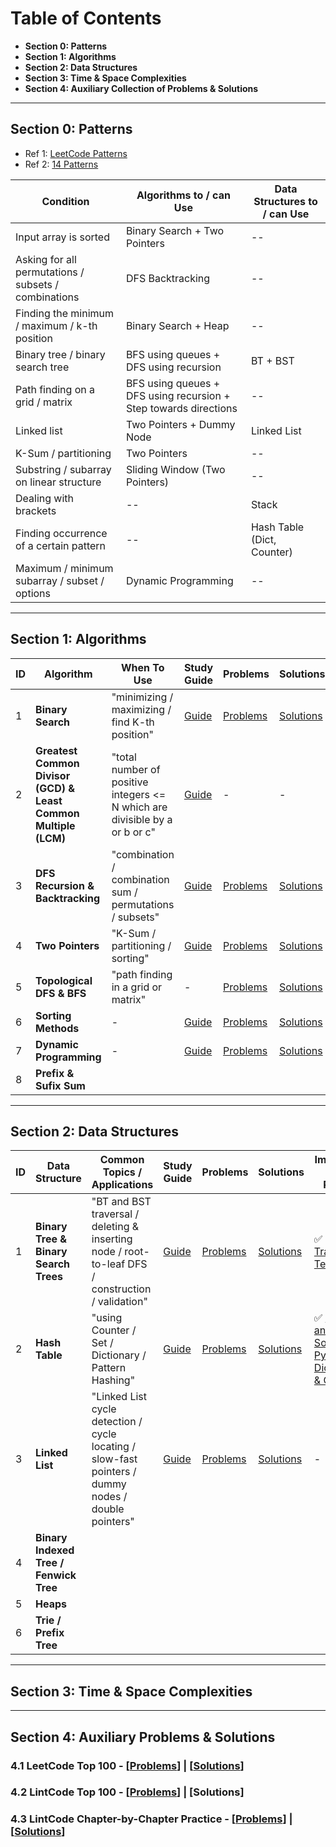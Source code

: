 # Table of Contents

- **Section 0: Patterns**
- **Section 1: Algorithms**
- **Section 2: Data Structures**
- **Section 3: Time & Space Complexities**
- **Section 4: Auxiliary Collection of Problems & Solutions**

---
## Section 0: Patterns
- Ref 1: [LeetCode Patterns](https://seanprashad.com/leetcode-patterns/)
- Ref 2: [14 Patterns](https://hackernoon.com/14-patterns-to-ace-any-coding-interview-question-c5bb3357f6ed)

| Condition | Algorithms to / can Use | Data Structures to / can Use |
| -- | -- | -- |
| Input array is sorted | Binary Search + Two Pointers | -- |
| Asking for all permutations / subsets / combinations | DFS Backtracking | -- |
| Finding the minimum / maximum / k-th position | Binary Search + Heap | -- |
| Binary tree / binary search tree | BFS using queues + DFS using recursion | BT + BST |
| Path finding on a grid / matrix | BFS using queues + DFS using recursion + Step towards directions | -- |
| Linked list | Two Pointers + Dummy Node | Linked List |
| K-Sum / partitioning | Two Pointers | -- |
| Substring / subarray on linear structure | Sliding Window (Two Pointers) | -- |
| Dealing with brackets | -- | Stack |
| Finding occurrence of a certain pattern | -- | Hash Table (Dict, Counter) |
| Maximum / minimum subarray / subset / options | Dynamic Programming | -- |

---

## Section 1: Algorithms

| ID | Algorithm | When To Use | Study Guide | Problems | Solutions | Important Key Points
| -- | -- | -- | -- | -- | -- | -- |
| 1 | **Binary Search** | "minimizing / maximizing / find K-th position" | [Guide](https://github.com/BrandonBian/LeetCode-Notes/blob/main/algorithms/binary-search.md) | [Problems](https://github.com/BrandonBian/LeetCode-Notes/blob/main/problems-and-solutions/LeetCode/binary-search.md) | [Solutions](https://github.com/BrandonBian/LeetCode-Notes/blob/main/problems-and-solutions/LeetCode/binary-search-solutions.md) | :white_check_mark: [A Template](https://github.com/BrandonBian/LeetCode-Notes/blob/main/algorithms/binary-search.md#white_check_mark-general-template---very-good-please-memorize)
| 2 | **Greatest Common Divisor (GCD) & Least Common Multiple (LCM)** | "total number of positive integers <= N which are divisible by a or b or c" | [Guide](https://github.com/BrandonBian/LeetCode-Notes/blob/main/algorithms/gcd-lcm.md) | - | - | :white_check_mark: [Calculation Formulae in Python](https://github.com/BrandonBian/LeetCode-Notes/blob/main/algorithms/gcd-lcm.md)
| 3 | **DFS Recursion & Backtracking** | "combination / combination sum / permutations / subsets" | [Guide](https://github.com/BrandonBian/LeetCode-Notes/blob/main/algorithms/recursion-backtracking.md) | [Problems](https://github.com/BrandonBian/LeetCode-Notes/blob/main/problems-and-solutions/LeetCode/recursion-backtracking.md) | [Solutions](https://github.com/BrandonBian/LeetCode-Notes/blob/main/problems-and-solutions/LeetCode/recursion-backtracking-solutions.md) | :white_check_mark: [A Template](https://github.com/BrandonBian/LeetCode-Notes/blob/main/algorithms/recursion-backtracking.md#--backtracking-problem-solving-templates)
| 4 | **Two Pointers** | "K-Sum / partitioning / sorting" | [Guide](https://github.com/BrandonBian/LeetCode-Notes/blob/main/algorithms/two-pointers.md) | [Problems](https://github.com/BrandonBian/LeetCode-Notes/blob/main/problems-and-solutions/LeetCode/two-pointers.md) | [Solutions](https://github.com/BrandonBian/LeetCode-Notes/blob/main/problems-and-solutions/LeetCode/two-pointers-solutions.md) | -
| 5 | **Topological DFS & BFS** | "path finding in a grid or matrix" | - | [Problems](https://github.com/BrandonBian/LeetCode-Notes/blob/main/problems-and-solutions/LeetCode/topological-dfs-bfs.md) | [Solutions](https://github.com/BrandonBian/LeetCode-Notes/blob/main/problems-and-solutions/LeetCode/topological-dfs-bfs-solutions.md)
| 6 | **Sorting Methods** | - | [Guide](https://github.com/BrandonBian/LeetCode-Notes/blob/main/algorithms/sorting.md) | [Problems](https://github.com/BrandonBian/LeetCode-Notes/blob/main/problems-and-solutions/LeetCode/sorting.md) | [Solutions](https://github.com/BrandonBian/LeetCode-Notes/blob/main/problems-and-solutions/LeetCode/sorting-solutions.md)
| 7 | **Dynamic Programming** | - | [Guide](https://github.com/BrandonBian/LeetCode-Notes/blob/main/algorithms/dynamic-programming.md) | [Problems](https://github.com/BrandonBian/LeetCode-Notes/blob/main/problems-and-solutions/LeetCode/dynamic-programming.md) | [Solutions](https://github.com/BrandonBian/LeetCode-Notes/blob/main/problems-and-solutions/LeetCode/dynamic-programming-solutions.md)
| 8 | **Prefix & Sufix Sum** | 
---

## Section 2: Data Structures

| ID | Data Structure | Common Topics / Applications | Study Guide | Problems | Solutions | Important Key Points
| -- | -- | -- | -- | -- | -- | -- |
| 1 | **Binary Tree & Binary Search Trees** | "BT and BST traversal / deleting & inserting node / root-to-leaf DFS / construction / validation" | [Guide](https://github.com/BrandonBian/LeetCode-Notes/blob/main/data-structures/binary-tree.md) | [Problems](https://github.com/BrandonBian/LeetCode-Notes/blob/main/problems-and-solutions/LeetCode/binary-tree.md) | [Solutions](https://github.com/BrandonBian/LeetCode-Notes/blob/main/problems-and-solutions/LeetCode/binary-tree-solutions.md) | :white_check_mark: [Traversal Templates](https://github.com/BrandonBian/LeetCode-Notes/blob/main/data-structures/binary-tree.md#--binary-tree-traversals-and-operations-usually-with-recursion)
| 2 | **Hash Table** | "using Counter / Set / Dictionary / Pattern Hashing" | [Guide](https://github.com/BrandonBian/LeetCode-Notes/blob/main/data-structures/hash-table.md) | [Problems](https://github.com/BrandonBian/LeetCode-Notes/blob/main/problems-and-solutions/LeetCode/hash-table.md) | [Solutions](https://github.com/BrandonBian/LeetCode-Notes/blob/main/problems-and-solutions/LeetCode/hash-table-solutions.md) | :white_check_mark: [Using and Sorting Python Dictionary & Counter](https://github.com/BrandonBian/LeetCode-Notes/blob/main/data-structures/hash-table.md#--python-dictionary-and-counters-and-how-to-sort-them)
| 3 | **Linked List** | "Linked List cycle detection / cycle locating / slow-fast pointers / dummy nodes / double pointers" | [Guide](https://github.com/BrandonBian/LeetCode-Notes/blob/main/data-structures/linked-list.md) | [Problems](https://github.com/BrandonBian/LeetCode-Notes/blob/main/problems-and-solutions/LeetCode/linked-list.md) | [Solutions](https://github.com/BrandonBian/LeetCode-Notes/blob/main/problems-and-solutions/LeetCode/linked-list-solutions.md) | -
| 4 | **Binary Indexed Tree / Fenwick Tree** |
| 5 | **Heaps** |
| 6 | **Trie / Prefix Tree** |

---

## Section 3: Time & Space Complexities

---

## Section 4: Auxiliary Problems & Solutions

### 4.1 LeetCode Top 100 - [[Problems](https://github.com/BrandonBian/LeetCode-Notes/blob/main/problems-and-solutions/LeetCode/top100.md)] | [[Solutions](https://github.com/BrandonBian/LeetCode-Notes/blob/main/problems-and-solutions/LeetCode/top100-solutions.md)]


### 4.2 LintCode Top 100 - [[Problems](https://github.com/BrandonBian/LeetCode-Notes/blob/main/problems-and-solutions/LintCode/top100.md)] | [Solutions]


### 4.3 LintCode Chapter-by-Chapter Practice - [[Problems](https://github.com/BrandonBian/LeetCode-Notes/blob/main/problems-and-solutions/LintCode/chapter-by-chapter.md)] | [[Solutions](https://github.com/BrandonBian/LeetCode-Notes/blob/main/problems-and-solutions/LintCode/chapter-by-chapter-solutions.md)]

